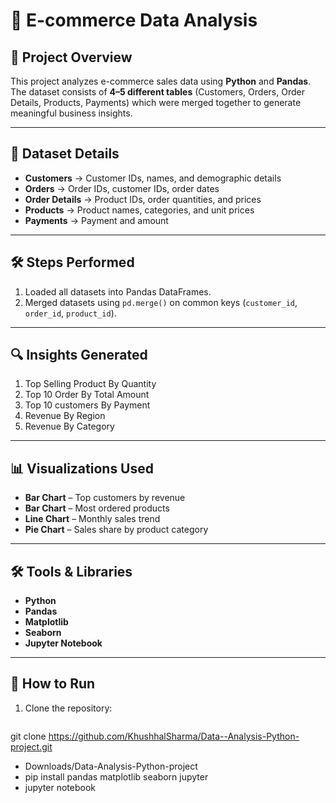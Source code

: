 # 🛒 E-commerce Data Analysis

## 📌 Project Overview
This project analyzes e-commerce sales data using **Python** and **Pandas**.  
The dataset consists of **4–5 different tables** (Customers, Orders, Order Details, Products, Payments) which were merged together to generate meaningful business insights.

---

## 📂 Dataset Details
- **Customers** → Customer IDs, names, and demographic details  
- **Orders** → Order IDs, customer IDs, order dates  
- **Order Details** → Product IDs, order quantities, and prices  
- **Products** → Product names, categories, and unit prices  
- **Payments** → Payment and amount

---

## 🛠 Steps Performed
1. Loaded all datasets into Pandas DataFrames.
2. Merged datasets using `pd.merge()` on common keys (`customer_id`, `order_id`, `product_id`).

---

## 🔍 Insights Generated
1. Top Selling Product By Quantity
2. Top 10 Order By Total Amount
3. Top 10 customers By Payment
4. Revenue By Region
5. Revenue By Category
---

## 📊 Visualizations Used
- **Bar Chart** – Top customers by revenue  
- **Bar Chart** – Most ordered products  
- **Line Chart** – Monthly sales trend  
- **Pie Chart** – Sales share by product category  

---

## 🛠 Tools & Libraries
- **Python**
- **Pandas**
- **Matplotlib**
- **Seaborn**
- **Jupyter Notebook**

---

## 🚀 How to Run
1. Clone the repository:
   ```bash
git clone https://github.com/KhushhalSharma/Data--Analysis-Python-project.git 
- Downloads/Data-Analysis-Python-project
- pip install pandas matplotlib seaborn jupyter
- jupyter notebook




